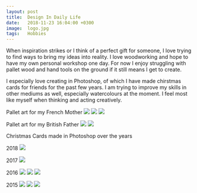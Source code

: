 ```yaml
---
layout: post
title:  Design In Daily Life
date:   2018-11-23 16:04:00 +0300
image:  logo.jpg
tags:   Hobbies
---
```

When inspiration strikes or I think of a perfect gift for someone, I love trying to find ways to bring my ideas into reality. I love woodworking and hope to have my own personal workshop one day. For now I enjoy struggling with pallet wood and hand tools on the ground if it still means I get to create.

I especially love creating in Photoshop, of which I have made chirstmas cards for friends for the past few years.
I am trying to improve my skills in other mediums as well, especially watercolours at the moment. I feel most like myself when thinking and acting creatively. 

Pallet art for my French Mother
![]({{site.baseurl}}/img/french1.jpg)
![]({{site.baseurl}}/img/french2.jpg)
![]({{site.baseurl}}/img/french3.jpg)

Pallet art for my British Father
![]({{site.baseurl}}/img/eng1.jpg)
![]({{site.baseurl}}/img/eng2.jpg)

Christmas Cards made in Photoshop over the years

2018
![]({{site.baseurl}}/img/2018.jpg)

2017
![]({{site.baseurl}}/img/2017.jpg)

2016
![]({{site.baseurl}}/img/20161.jpg)
![]({{site.baseurl}}/img/20162.jpg)
![]({{site.baseurl}}/img/20163.jpg)

2015
![]({{site.baseurl}}/img/20151.jpg)
![]({{site.baseurl}}/img/20152.jpg)
![]({{site.baseurl}}/img/20153.jpg)
